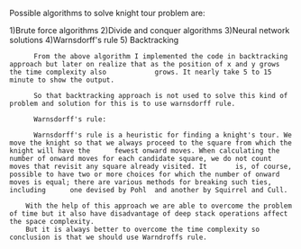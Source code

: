 

  Possible algorithms to solve knight tour problem are:
  
  1)Brute force algorithms
  2)Divide and conquer algorithms
  3)Neural network solutions
  4)Warnsdorff's rule
  5) Backtracking

          From the above algorithm I implemented the code in backtracking approach but later on realize that as the position of x and y grows the time complexity also   		  grows. It nearly take 5 to 15 minute to show the output.
       
          So that backtracking approach is not used to solve this kind of problem and solution for this is to use warnsdorff rule.

          Warnsdorff's rule:

          Warnsdorff's rule is a heuristic for finding a knight's tour. We move the knight so that we always proceed to the square from which the knight will have the 		fewest onward moves. When calculating the number of onward moves for each candidate square, we do not count moves that revisit any square already visited. It 		is, of course, possible to have two or more choices for which the number of onward moves is equal; there are various methods for breaking such ties, including 		one devised by Pohl  and another by Squirrel and Cull.

        With the help of this approach we are able to overcome the problem of time but it also have disadvantage of deep stack operations affect the space complexity.
        But it is always better to overcome the time complexity so conclusion is that we should use Warndroffs rule.
                  
   
